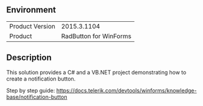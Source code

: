 ## Environment
<table>
	<tr>
		<td>Product Version</td>
		<td>2015.3.1104</td>
	</tr>
	<tr>
		<td>Product</td>
		<td>RadButton for WinForms</td>
	</tr>
</table>


## Description 

This solution provides a C# and a VB.NET project demonstrating how to create a notification button.

Step by step guide: https://docs.telerik.com/devtools/winforms/knowledge-base/notification-button

